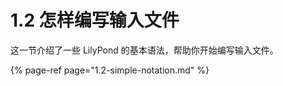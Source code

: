 # 1.2 怎样编写输入文件

这一节介绍了一些 LilyPond 的基本语法，帮助你开始编写输入文件。

{% page-ref page="1.2-simple-notation.md" %}

